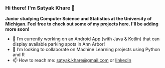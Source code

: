 ### Hi there! I'm Satyak Khare 👋

**Junior studying Computer Science and Statistics at the University of Michigan. Feel free to check out some of my projects here. I'll be adding more soon!**

- 🔭 I’m currently working on an Android App (with Java & Kotlin) that can display available parking spots in Ann Arbor!
- 👯 I’m looking to collaborate on Machine Learning projects using Python and R
- 📫 How to reach me: satyak.khare@gmail.com or [linkedin](https://www.linkedin.com/in/satyak-khare)

<!--
**sat048/sat048** is a ✨ _special_ ✨ repository because its `README.md` (this file) appears on your GitHub profile.

Here are some ideas to get you started:

- 🔭 I’m currently working on an Android App (with Java & Kotlin) that can display available parking spots in Ann Arbor!
- 👯 I’m looking to collaborate on Machine Learning projects using Python and R
- 📫 How to reach me: satyak.khare@gmail.com or [linkedin](https://www.linkedin.com/in/satyak-khare)
-->
